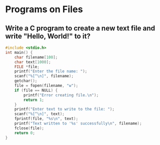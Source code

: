 # Programs on Files
## Write a C program to create a new text file and write "Hello, World!" to it?
```c
#include <stdio.h>
int main() {
    char filename[100];
    char text[1000];
    FILE *file;
    printf("Enter the file name: ");
    scanf("%[^\n]", filename);
    getchar(); 
    file = fopen(filename, "w");
    if (file == NULL) {
        printf("Error creating file.\n");
        return 1;
    }
    printf("Enter text to write to the file: ");
    scanf("%[^\n]", text);
    fprintf(file, "%s\n", text);
    printf("Text written to '%s' successfully\n", filename);
    fclose(file);
    return 0;
}
```

